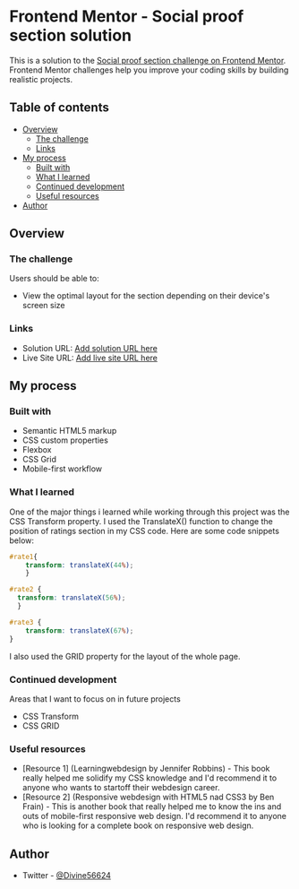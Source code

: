 # Frontend Mentor - Social proof section solution

This is a solution to the [Social proof section challenge on Frontend Mentor](https://www.frontendmentor.io/challenges/social-proof-section-6e0qTv_bA). Frontend Mentor challenges help you improve your coding skills by building realistic projects.

## Table of contents

- [Overview](#overview)
  - [The challenge](#the-challenge)
  - [Links](#links)
- [My process](#my-process)
  - [Built with](#built-with)
  - [What I learned](#what-i-learned)
  - [Continued development](#continued-development)
  - [Useful resources](#useful-resources)
- [Author](#author)

## Overview

### The challenge

Users should be able to:

- View the optimal layout for the section depending on their device's screen size

### Links

- Solution URL: [Add solution URL here](https://your-solution-url.com)
- Live Site URL: [Add live site URL here](https://your-live-site-url.com)

## My process

### Built with

- Semantic HTML5 markup
- CSS custom properties
- Flexbox
- CSS Grid
- Mobile-first workflow

### What I learned

One of the major things i learned while working through this project was the CSS Transform property. I used the TranslateX() function to change the position of ratings section in my CSS code. Here are some code snippets below:

```CSS
#rate1{
    transform: translateX(44%);
    }

#rate2 {
  transform: translateX(56%);
  }

#rate3 {
    transform: translateX(67%);
}
```

I also used the GRID property for the layout of the whole page.

### Continued development

Areas that I want to focus on in future projects

- CSS Transform
- CSS GRID

### Useful resources

- [Resource 1] (Learningwebdesign by Jennifer Robbins) - This book really helped me solidify my CSS knowledge and I'd recommend it to anyone who wants to startoff their webdesign career.
- [Resource 2] (Responsive webdesign with HTML5 nad CSS3 by Ben Frain) - This is another book that really helped me to know the ins and outs of mobile-first responsive web design. I'd recommend it to anyone who is looking for a complete book on responsive web design.

## Author
- Twitter - [@Divine56624](https://www.twitter.com/Divine56624)

